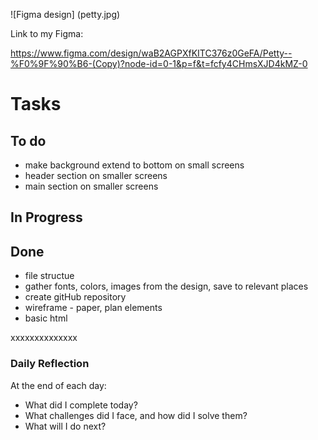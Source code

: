 ![Figma design] (petty.jpg)

Link to my Figma: 

https://www.figma.com/design/waB2AGPXfKITC376z0GeFA/Petty--%F0%9F%90%B6-(Copy)?node-id=0-1&p=f&t=fcfy4CHmsXJD4kMZ-0
# Tasks

## To do
- make background extend to bottom on small screens
- header section on smaller screens
- main section on smaller screens





## In Progress



## Done

- file structue
- gather fonts, colors, images from the design, save to relevant places
- create gitHub repository
- wireframe - paper, plan elements
- basic html


xxxxxxxxxxxxxx

### Daily Reflection
At the end of each day:
- What did I complete today?  
- What challenges did I face, and how did I solve them?  
- What will I do next?  
